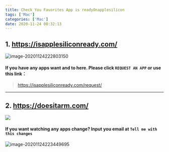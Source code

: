 ```yaml
---
title: Check You Favorites App is readyOnapplesilicon
tags: ['Mac']
categories: ['Mac']
date: 2020-11-24 00:32:13
---
```


## 1. https://isapplesiliconready.com/

![image-20201124222803150](http://ipic-typora-samzong.oss-cn-qingdao.aliyuncs.com/ipic/2020-11-24-142803.png)



#### If you have any apps want and to here. Please click `REQUEST AN APP`  or use this link：

> https://isapplesiliconready.com/request/



---

## 2. https://doesitarm.com/



![](http://ipic-typora-samzong.oss-cn-qingdao.aliyuncs.com/ipic/2020-11-24-143231.png)



#### If you want watching any apps change? Input  you email at  `Tell me with this changes` 

![image-20201124223449695](http://ipic-typora-samzong.oss-cn-qingdao.aliyuncs.com/ipic/2020-11-24-143450.png)